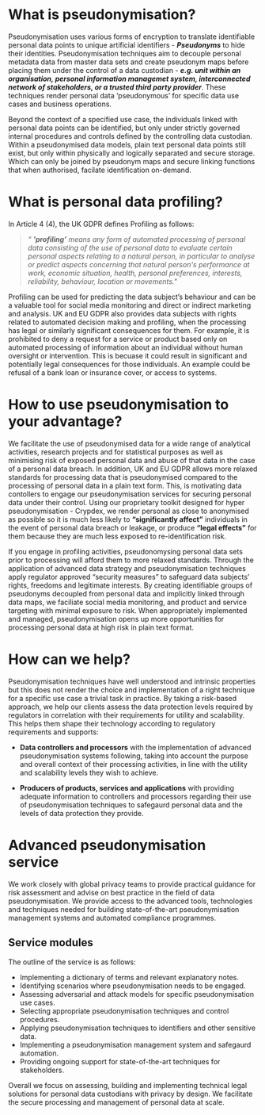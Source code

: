 # What is pseudonymisation?
Pseudonymisation uses various forms of encryption to translate identifiable personal data points to unique artificial identifiers - **_Pseudonyms_** to hide their identities. Pseudonymisation techniques aim to decouple personal metadata data from master data sets and create pseudonym maps before placing them under the control of a data custodian - _**e.g. unit within an organisation, personal information managemet system, interconnected network of stakeholders, or a trusted third party provider**_. These techniques render personal data ‘pseudonymous’ for specific data use cases and business operations. 

Beyond the context of a specified use case, the individuals linked with personal data points can be identified, but only under strictly governed internal procedures and controls defined by the controlling data custodian. Within a pseudonymised data models, plain text personal data points still exist, but only within physically and logically separated and secure storage. Which can only be joined by pseudonym maps and secure linking functions that when authorised, facilate identification on-demand.

# What is personal data profiling?
In Article 4 (4), the UK GDPR defines Profiling as follows:
> _“ **'profiling’** means any form of automated processing of personal data consisting of the use of personal data to evaluate certain personal aspects relating to a natural person, in particular to analyse or predict aspects concerning that natural person's performance at work, economic situation, health, personal preferences, interests, reliability, behaviour, location or movements."_

Profiling can be used for predicting the data subject’s behaviour and can be a valuable tool for social media monitoring and direct or indirect marketing and analysis. UK and EU GDPR also provides data subjects with rights related to automated decision making and profiling, when the processing has legal or similarly significant consequences for them. For example, it is prohibited to deny a request for a service or product based only on automated processing of information about an individual without human oversight or intervention. This is becuase it could result in significant and potentially legal consequences for those individuals. An example could be refusal of a bank loan or insurance cover, or access to systems. 

# How to use pseudonymisation to your advantage?
We facilitate the use of pseudonymised data for a wide range of analytical activities, research projects and for statistical purposes as well as minimising risk of exposed personal data and abuse of that data in the case of a personal data breach. In addition, UK and EU GDPR allows more relaxed standards for processing data that is pseudonymised compared to the processing of personal data in a plain text form. This, is motivating data contollers to engage our pseudonymisation services for securing personal data under their control. Using our proprietary toolkit designed for hyper  pseudonymisation - Crypdex, we render personal as close to anonymised as possible so it is much less likely to **“significantly affect”** individuals in the event of personal data breach or leakage, or produce **“legal effects”** for them because they are much less exposed to re-identification risk.

If you engage in profiling activities, pseudonomysing personal data sets prior to processing will afford them to more relaxed standards. Through the application of advanced data strategy and pseudonymisation techniques apply regulator approved “security measures” to safeguard data subjects’ rights, freedoms and legitimate interests. By creating identifiable groups of pseudonyms decoupled from personal data and implicitly linked through data maps, we faciliate social media monitoring, and product and service targeting with minimal exposure to risk. When appropriately implemented and managed, pseudonymisation opens up more opportunities for processing personal data at high risk in plain text format. 

# How can we help?
Pseudonymisation techniques have well understood and intrinsic properties but this does not render the choice and implementation of a right technique for a specific use case a trivial task in practice. By taking a risk-based approach, we help our clients assess the data protection levels required by regulators in correlation with their requirements for utility and scalability. This helps them shape their technology according to regulatory requirements and supports:

* **Data controllers and processors** with the implementation of advanced pseudonymisation systems following, taking into account the purpose and overall context of their processing activities, in line with the utility and scalability levels they wish to achieve.

* **Producers of products, services and applications** with providing adequate information to controllers and processors regarding their use of pseudonymisation techniques to safegaurd personal data and the levels of data protection they provide.

# Advanced pseudonymisation service
We work closely with global privacy teams to provide practical guidance for risk assessment and advise on best practice in the field of data pseudonymisation. We provide access to the advanced tools, technologies and techniques needed for building state-of-the-art pseudonymisation management systems and automated compliance programmes.

## Service modules
The outline of the service is as follows:

- Implementing a dictionary of terms and relevant explanatory notes.
- Identifying scenarios where pseudonymisation needs to be engaged.
- Assessing adversarial and attack models for specific pseudonymisation use cases.
- Selecting appropriate pseudonymisation techniques and control procedures.
- Applying pseudonymisation techniques to identifiers and other sensitive data.
- Implementing a pseudonymisation management system and safegaurd automation.
- Providing ongoing support for state-of-the-art techniques for stakeholders.

Overall we focus on assessing, building and implementing technical legal solutions for personal data custodians with privacy by design. We facilitate the secure processing and management of personal data at scale.
